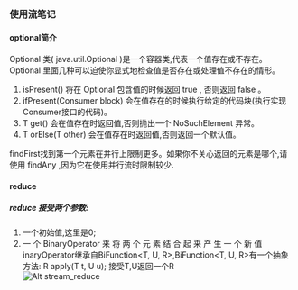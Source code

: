 ### 使用流笔记
#### optional简介
Optional<T> 类( java.util.Optional )是一个容器类,代表一个值存在或不存在。  
Optional 里面几种可以迫使你显式地检查值是否存在或处理值不存在的情形。  
1. isPresent() 将在 Optional 包含值的时候返回 true , 否则返回 false 。  
2. ifPresent(Consumer<T> block) 会在值存在的时候执行给定的代码块(执行实现Consumer接口的代码)。   
3. T get() 会在值存在时返回值,否则抛出一个 NoSuchElement 异常。  
4. T orElse(T other) 会在值存在时返回值,否则返回一个默认值。  

findFirst找到第一个元素在并行上限制更多。如果你不关心返回的元素是哪个,请使用 findAny ,因为它在使用并行流时限制较少.  

#### reduce
##### reduce 接受两个参数:
1. 一个初始值,这里是0;
2. 一 个 BinaryOperator<T> 来 将 两 个 元 素 结 合 起 来 产 生 一 个 新 值  
inaryOperator<T>继承自BiFunction<T, U, R>,BiFunction<T, U, R>有一个抽象方法: R apply(T t, U u); 接受T,U返回一个R  
![Alt stream_reduce](/image/stream_reduce.png)  
